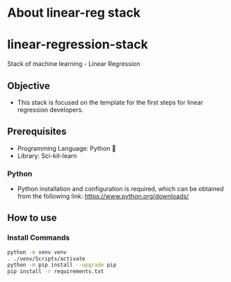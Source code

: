 # About linear-reg stack

# linear-regression-stack
Stack of machine learning - Linear Regression

## Objective
* This stack is focused on the template for the first steps for linear regression developers.

## Prerequisites
- Programming Language: Python :snake:
- Library: Sci-kit-learn 


### Python
- Python installation and configuration is required, which can be obtained from the following link: https://www.python.org/downloads/



## How to use

### Install Commands

```bash
python -m venv venv
. ./venv/Scripts/activate
python -m pip install --upgrade pip
pip install -r requirements.txt

  
```


